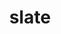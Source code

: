 ---
title: "slate"
layout: cache
categories: [package, develop-2025-06-01]
meta: {"compilers": ["cce@18.0.0", "gcc@11.4.0", "intel-oneapi-compilers@2025.1.0"], "num_specs": 8, "num_specs_by_stack": {"e4s": 4, "e4s-cray-rhel": 1, "e4s-neoverse-v2": 2, "e4s-oneapi": 1, "root": 8}, "oss": ["rhel8", "ubuntu22.04"], "platforms": ["linux"], "stacks": ["e4s", "e4s-cray-rhel", "e4s-neoverse-v2", "e4s-oneapi", "root"], "targets": ["neoverse_v2", "x86_64_v3"], "versions": ["2024.10.29"]}
spec_details: [{"compiler": "gcc@11.4.0", "hash": "fxojykzgeiv52j5lzpgsupgg3cfaijkc", "os": "ubuntu22.04", "platform": "linux", "size": "-", "stacks": ["e4s", "root"], "target": "x86_64_v3", "variants": ["build_system=cmake", "build_type=Release", "+cuda", "cuda_arch:=80", "generator=make", "~ipo", "+mpi", "+openmp", "~rocm", "+shared", "~sycl"], "versions": ["2024.10.29"]}, {"compiler": "intel-oneapi-compilers@2025.1.0", "hash": "jmjw5nftu4esgn5obpaish2s35skofuz", "os": "ubuntu22.04", "platform": "linux", "size": "-", "stacks": ["e4s-oneapi", "root"], "target": "x86_64_v3", "variants": ["build_system=cmake", "build_type=Release", "~cuda", "generator=make", "~ipo", "+mpi", "+openmp", "~rocm", "+shared", "~sycl"], "versions": ["2024.10.29"]}, {"compiler": "gcc@11.4.0", "hash": "jn6pfrwitjez5berxa5obcp27z6t2jwk", "os": "ubuntu22.04", "platform": "linux", "size": "-", "stacks": ["e4s", "root"], "target": "x86_64_v3", "variants": ["build_system=cmake", "build_type=Release", "+cuda", "cuda_arch:=90", "generator=make", "~ipo", "+mpi", "+openmp", "~rocm", "+shared", "~sycl"], "versions": ["2024.10.29"]}, {"compiler": "gcc@11.4.0", "hash": "qhzhnhyirg5xphmd2m5bmrwqtsawpbyd", "os": "ubuntu22.04", "platform": "linux", "size": "-", "stacks": ["e4s-neoverse-v2", "root"], "target": "neoverse_v2", "variants": ["build_system=cmake", "build_type=Release", "~cuda", "generator=make", "~ipo", "+mpi", "+openmp", "~rocm", "+shared", "~sycl"], "versions": ["2024.10.29"]}, {"compiler": "gcc@11.4.0", "hash": "sjcrvrbtfsogiuxgny2h75zctgrrjqqb", "os": "ubuntu22.04", "platform": "linux", "size": "-", "stacks": ["e4s-neoverse-v2", "root"], "target": "neoverse_v2", "variants": ["build_system=cmake", "build_type=Release", "+cuda", "cuda_arch:=90", "generator=make", "~ipo", "+mpi", "+openmp", "~rocm", "+shared", "~sycl"], "versions": ["2024.10.29"]}, {"compiler": "cce@18.0.0", "hash": "vflxdam5jfn4ausze5mt2pdbmht27kpq", "os": "rhel8", "platform": "linux", "size": "-", "stacks": ["e4s-cray-rhel", "root"], "target": "x86_64_v3", "variants": ["build_system=cmake", "build_type=Release", "~cuda", "generator=make", "~ipo", "+mpi", "+openmp", "~rocm", "+shared", "~sycl"], "versions": ["2024.10.29"]}, {"compiler": "gcc@11.4.0", "hash": "wb4dav25ek3uwpfrnf73wn455bu66dtx", "os": "ubuntu22.04", "platform": "linux", "size": "-", "stacks": ["e4s", "root"], "target": "x86_64_v3", "variants": ["build_system=cmake", "build_type=Release", "~cuda", "generator=make", "~ipo", "+mpi", "+openmp", "~rocm", "+shared", "~sycl"], "versions": ["2024.10.29"]}, {"compiler": "gcc@11.4.0", "hash": "wuue4fqb5ak7yzluedwutgkwq7otl3b5", "os": "ubuntu22.04", "platform": "linux", "size": "-", "stacks": ["e4s", "root"], "target": "x86_64_v3", "variants": ["amdgpu_target:=gfx90a", "build_system=cmake", "build_type=Release", "~cuda", "generator=make", "~ipo", "+mpi", "+openmp", "+rocm", "+shared", "~sycl"], "versions": ["2024.10.29"]}]
---